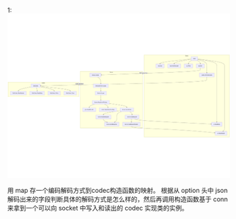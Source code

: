 1:
![image-20250405203850121](./assets/image-20250405203850121.png)

用 map 存一个编码解码方式到codec构造函数的映射。
根据从 option 头中 json 解码出来的字段判断具体的解码方式是怎么样的，然后再调用构造函数基于 conn 来拿到一个可以向 socket 中写入和读出的 codec 实现类的实例。

